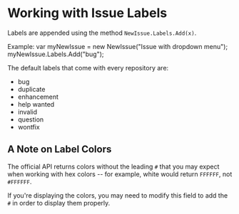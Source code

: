 # Working with Issue Labels

Labels are appended using the method `NewIssue.Labels.Add(x)`.

Example:
    var myNewIssue = new NewIssue("Issue with dropdown menu");
    myNewIssue.Labels.Add("bug");
    
The default labels that come with every repository are:
- bug
- duplicate
- enhancement
- help wanted
- invalid
- question
- wontfix

## A Note on Label Colors
The official API returns colors without the leading `#` that you may expect when working with hex colors -- for example, white would return `FFFFFF`, not `#FFFFFF`. 

If you're displaying the colors, you may need to modify this field to add the `#` in order to display them properly.